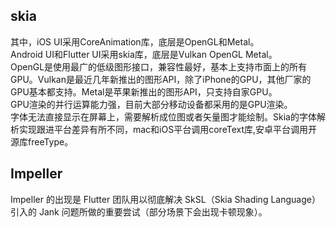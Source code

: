 ## skia
其中，iOS UI采用CoreAnimation库，底层是OpenGL和Metal。 <br/>
Android UI和Flutter UI采用skia库，底层是Vulkan OpenGL Metal。<br/>
OpenGL是使用最广的低级图形接口，兼容性最好，基本上支持市面上的所有GPU。Vulkan是最近几年新推出的图形API，除了iPhone的GPU，其他厂家的GPU基本都支持。Metal是苹果新推出的图形API，只支持自家GPU。<br/>
GPU渲染的并行运算能力强，目前大部分移动设备都采用的是GPU渲染。<br/>
字体无法直接显示在屏幕上，需要解析成位图或者矢量图才能绘制。Skia的字体解析实现跟进平台差异有所不同，mac和iOS平台调用coreText库,安卓平台调用开源库freeType。<br/>

## Impeller
Impeller 的出现是 Flutter 团队用以彻底解决 SkSL（Skia Shading Language） 引入的 Jank 问题所做的重要尝试（部分场景下会出现卡顿现象）。
